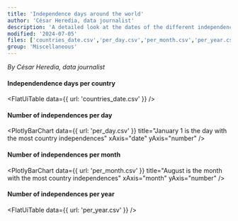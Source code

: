 ```yaml
---
title: 'Independence days around the world'
author: 'César Heredia, data journalist'
description: 'A detailed look at the dates of the different independence days in 183 selected countries'
modified: '2024-07-05'
files: ['countries_date.csv','per_day.csv','per_month.csv','per_year.csv']
group: 'Miscellaneous'
---
```


*By César Heredia, data journalist*

#### Independendence days per country
<FlatUiTable
  data={{
    url: 'countries_date.csv'
  }}
/>

#### Number of independences per day
<PlotlyBarChart
  data={{
    url: 'per_day.csv'
  }}
  title="January 1 is the day with the most country independences"
  xAxis="date"
  yAxis="number"
/>

#### Number of independences per month
<PlotlyBarChart
  data={{
    url: 'per_month.csv'
  }}
  title="August is the month with the most country independences"
  xAxis="month"
  yAxis="number"
/>

#### Number of independences per year
<FlatUiTable
  data={{
    url: 'per_year.csv'
  }}
/>
